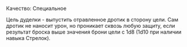 Качество: Специальное

  Цель дуделки - выпустить отравленное дротик в сторону цели. Сам дротик не наносит урон, но проникает сквозь любую защиту, если результат броска выше значения брони цели с 1d8 (1d10 при наличии навыка Стрелок).